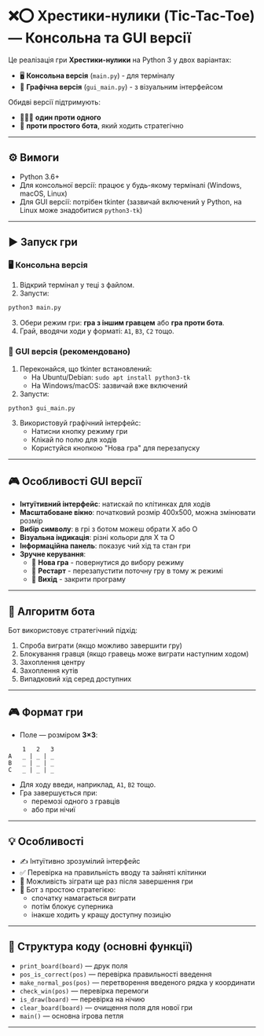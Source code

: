 
# ❌⭕ Хрестики-нулики (Tic-Tac-Toe) — Консольна та GUI версії

Це реалізація гри **Хрестики-нулики** на Python 3 у двох варіантах:
- 🖥️ **Консольна версія** (`main.py`) - для терміналу
- 🎨 **Графічна версія** (`gui_main.py`) - з візуальним інтерфейсом

Обидві версії підтримують:
- 🧑‍🤝‍🧑 **один проти одного**
- 🤖 **проти простого бота**, який ходить стратегічно

---

## ⚙️ Вимоги

- Python 3.6+
- Для консольної версії: працює у будь-якому терміналі (Windows, macOS, Linux)
- Для GUI версії: потрібен tkinter (зазвичай включений у Python, на Linux може знадобитися `python3-tk`)

---

## ▶️ Запуск гри

### 🖥️ Консольна версія
1. Відкрий термінал у теці з файлом.
2. Запусти:

```bash
python3 main.py
```

3. Обери режим гри: **гра з іншим гравцем** або **гра проти бота**.
4. Грай, вводячи ходи у форматі: `A1`, `B3`, `C2` тощо.

### 🎨 GUI версія (рекомендовано)
1. Переконайся, що tkinter встановлений:
   - На Ubuntu/Debian: `sudo apt install python3-tk`
   - На Windows/macOS: зазвичай вже включений
2. Запусти:

```bash
python3 gui_main.py
```

3. Використовуй графічний інтерфейс:
   - Натисни кнопку режиму гри
   - Клікай по полю для ходів
   - Користуйся кнопкою "Нова гра" для перезапуску

---

## 🎮 Особливості GUI версії

- **Інтуїтивний інтерфейс**: натискай по клітинках для ходів
- **Масштабоване вікно**: початковий розмір 400x500, можна змінювати розмір
- **Вибір символу**: в грі з ботом можеш обрати X або O
- **Візуальна індикація**: різні кольори для X та O
- **Інформаційна панель**: показує чий хід та стан гри
- **Зручне керування**: 
  - 🎯 **Нова гра** - повернутися до вибору режиму
  - 🔄 **Рестарт** - перезапустити поточну гру в тому ж режимі
  - 🚪 **Вихід** - закрити програму

---

## 🎯 Алгоритм бота

Бот використовує стратегічний підхід:
1. Спроба виграти (якщо можливо завершити гру)
2. Блокування гравця (якщо гравець може виграти наступним ходом)
3. Захоплення центру
4. Захоплення кутів
5. Випадковий хід серед доступних

---

## 🎮 Формат гри

- Поле — розміром **3×3**:
```
    1   2   3
A   _ | _ | _
B   _ | _ | _
C   _ | _ | _
```

- Для ходу введи, наприклад, `A1`, `B2` тощо.
- Гра завершується при:
  - перемозі одного з гравців
  - або при нічиї

---

## 💡 Особливості

- ✍️ Інтуїтивно зрозумілий інтерфейс
- ✅ Перевірка на правильність вводу та зайняті клітинки
- 🔁 Можливість зіграти ще раз після завершення гри
- 🧠 Бот з простою стратегією:
  - спочатку намагається виграти
  - потім блокує суперника
  - інакше ходить у кращу доступну позицію

---

## 📂 Структура коду (основні функції)

- `print_board(board)` — друк поля
- `pos_is_correct(pos)` — перевірка правильності введення
- `make_normal_pos(pos)` — перетворення введеного рядка у координати
- `check_win(pos)` — перевірка перемоги
- `is_draw(board)` — перевірка на нічию
- `clear_board(board)` — очищення поля для нової гри
- `main()` — основна ігрова петля

---

